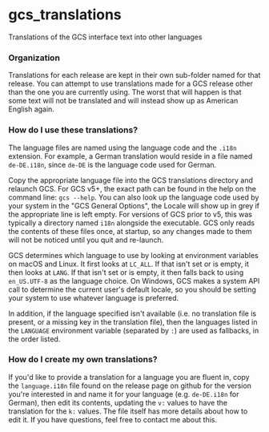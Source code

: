 # gcs_translations
Translations of the GCS interface text into other languages

### Organization

Translations for each release are kept in their own sub-folder named for that release. You can attempt to use translations made for a GCS release other than the one you are currently using. The worst that will happen is that some text will not be translated and will instead show up as American English again.

### How do I use these translations?

The language files are named using the language code and the `.i18n` extension. For example, a German translation would reside in a file named `de-DE.i18n`, since `de-DE` is the language code used for German. 

Copy the appropriate language file into the GCS translations directory and relaunch GCS. For GCS v5+, the exact path can be found in the help on the command line: `gcs --help`. You can also look up the language code used by your system in the "GCS General Options", the Locale will show up in grey if the appropriate line is left empty. For versions of GCS prior to v5, this was typically a directory named `i18n` alongside the executable. GCS only reads the contents of these files once, at startup, so any changes made to them will not be noticed until you quit and re-launch.

GCS determines which language to use by looking at environment variables on macOS and Linux. It first looks at `LC_ALL`. If that isn't set or is empty, it then looks at `LANG`. If that isn't set or is empty, it then falls back to using `en_US.UTF-8` as the language choice. On Windows, GCS makes a system API call to determine the current user's default locale, so you should be setting your system to use whatever language is preferred.

In addition, if the language specified isn't available (i.e. no translation file is present, or a missing key in the translation file), then the languages listed in the `LANGUAGE` environment variable (separated by `:`) are used as fallbacks, in the order listed.

### How do I create my own translations?

If you'd like to provide a translation for a language you are fluent in, copy the `language.i18n` file found on the release page on github for the version you're interested in and name it for your language (e.g. `de-DE.i18n` for German), then edit its contents, updating the `v:` values to have the translation for the `k:` values. The file itself has more details about how to edit it. If you have questions, feel free to contact me about this.
